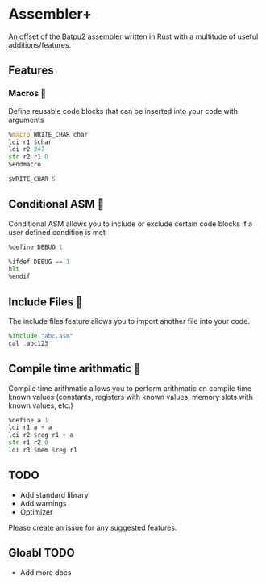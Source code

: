 # Assembler+
An offset of the [Batpu2 assembler](https://github.com/mattbatwings/newcpu/blob/main/assembler.py) written in Rust with a multitude of useful additions/features.

## Features
### Macros 🔴
Define reusable code blocks that can be inserted into your code with arguments

```asm
%macro WRITE_CHAR char
ldi r1 $char
ldi r2 247
str r2 r1 0
%endmacro

$WRITE_CHAR 5
```

## Conditional ASM 🔴
Conditional ASM allows you to include or exclude certain code blocks if a user defined condition is met

```asm
%define DEBUG 1

%ifdef DEBUG == 1
hlt
%endif
```

## Include Files 🔴
The include files feature allows you to import another file into your code.

```asm
%include "abc.asm"
cal .abc123
```

## Compile time arithmatic 🔴
Compile time arithmatic allows you to perform arithmatic on compile time known values (constants, registers with known values, memory slots with known values, etc.)

```asm
%define a 1
ldi r1 a + a
ldi r2 $reg r1 + a
str r1 r2 0
ldi r3 $mem $reg r1
```

## TODO
* Add standard library
* Add warnings
* Optimizer

Please create an issue for any suggested features.

## Gloabl TODO
* Add more docs
